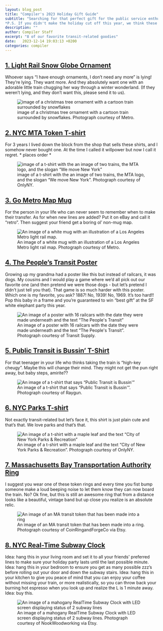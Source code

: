 ```yaml
---
layout: blog_post
title: "Compiler's 2023 Holiday Gift Guide"
subtitle: "Searching for that perfect gift for the public service enthusiast in your life? Compiler's got you covered! Here is this year's round-up of our favorite transit-related gift ideas.
*P.S. If you didn't make the holiday cut off this year, we think these make great gifts year-round!*"
description: ""
author: Compiler Staff
excerpt: "8 of our favorite transit-related goodies"
date:   2023-12-14 19:03:13 +0200
categories: compiler
---
```

## [1. Light Rail Snow Globe Ornament](https://shop.metro.net/collections/holiday-shop/products/light-rail-snow-globe-ornaments)
Whoever says “I have enough ornaments, I don’t need any more” is lying! They’re lying. They want more. And they absolutely want one with an adorable little train chugging her way through a winter wonderland. (If they weren’t lying, and they don’t want this, please send it to us).
<figure>
    <img
        src="/assets/blog/ornament.jpeg"
        alt="image of a christmas tree ornament with a cartoon train surrounded by snowflakes" />
    <figcaption>image of a christmas tree ornament with a cartoon train surrounded by snowflakes. Photograph courtesy of Metro.</figcaption>
</figure>

## [2. NYC MTA Token T-shirt](https://onlyny.com/collections/tees/products/mta-token-t-shirt?variant=40202854039636)
For 3 years I lived down the block from the shop that sells these shirts, and I somehow never bought one. At the time I called it willpower but now I call it regret. * places order *
<figure>
    <img
        src="/assets/blog/MTAshirt.jpeg"
        alt="image of a t-shirt with the an image of two trains, the MTA logo, and the slogan “We move New York”" />
    <figcaption>image of a t-shirt with the an image of two trains, the MTA logo, and the slogan “We move New York”. Photograph courtesy of OnlyNY.</figcaption>
</figure>

## [3. Go Metro Map Mug](https://shop.metro.net/collections/best-sellers/products/go-metro-map-mug)
For the person in your life who can never seem to remember when to make their transfer. As for when new lines are added? Put it on eBay and call it “retro”. Then suggest your friend get a boring ol’ non-mug map.
<figure>
    <img src="/assets/blog/white-glossy-mug-white-11oz-handle-on-right.jpeg" alt="An image of a white mug with an illustration of a Los Angeles Metro light rail map." />
    <figcaption>An image of a white mug with an illustration of a Los Angeles Metro light rail map. Photograph courtesy of Metro.</figcaption>
</figure>

## [4. The People’s Transit Poster](https://transit.supply/collections/prints/products/san-francisco-the-peoples-transit-print)
Growing up my grandma had a poster like this but instead of railcars, it was dogs. My cousins and I would play a game where we’d all pick out our favorite one (and then pretend we were those dogs - but let’s pretend I didn’t just tell you that). That game is so much harder with this poster. Which one is my favorite, you ask? 1887! No, 1939! No, 1969. It’s too hard!! Pop this baby in a frame and you’re guaranteed to win “best gift” at the SF white elephant party this year.
<figure>
    <img src="/assets/blog/SFposter.jpeg" alt="An image of a poster with 16 railcars with the date they were made underneath and the text “The People's Transit”" />
    <figcaption>An image of a poster with 16 railcars with the date they were made underneath and the text “The People's Transit”. Photograph courtesy of Transit Supply.</figcaption>
</figure>

## [5. Public Transit is Bussin’ T-Shirt](https://www.raygunsite.com/products/public-transit-is-bussin)
For that teenager in your life who thinks taking the train is “high-key cheugy”. Maybe this will change their mind. They might not get the pun right away, but baby steps, amirite??
<figure>
    <img src="/assets/blog/Bussin.jpeg" alt="An image of a t-shirt that says “Public Transit is Bussin'”" />
    <figcaption>An image of a t-shirt that says “Public Transit is Bussin'”. Photograph courtesy of Raygun.</figcaption>
</figure>

## [6. NYC Parks T-shirt](https://onlyny.com/collections/tees/products/nyc-parks-logo-t-shirt-1?variant=40115599802452)
Not exactly transit-related but let’s face it, this shirt is just plain cute and that’s that. We love parks and that’s that.
<figure>
    <img src="/assets/blog/parkshirt.jpeg" alt="An image of a t-shirt with a maple leaf and the text “City of New York Parks & Recreation”" />
    <figcaption>An image of a t-shirt with a maple leaf and the text “City of New York Parks & Recreation”. Photograph courtesy of OnlyNY.</figcaption>
</figure>

## [7. Massachusetts Bay Transportation Authority Ring](https://www.etsy.com/listing/1084779169/massachusetts-bay-transportation?click_key=64ea237715a3dbd3437ea84b096768bbf6321f2c%3A1084779169&click_sum=ac5bc353&ref=user_profile&frs=1)
I suggest you wear one of these token rings and every time you fist bump someone make a loud beeping noise to let them know they can now board the train. No? Ok fine, but this is still an awesome ring that from a distance looks like a beautiful, vintage band but up close you realize is an absolute relic.
<figure>
    <img src="/assets/blog/ring.jpeg" alt="An image of an MA transit token that has been made into a ring" />
    <figcaption>An image of an MA transit token that has been made into a ring. Photograph courtesy of CoinRingandForgeCo via Etsy.</figcaption>
</figure>

## [8. NYC Real-Time Subway Clock](https://www.etsy.com/listing/1290166234/nyc-realtime-subway-clock?click_key=b6b30f8f57cd4ba10f3bbc3ed29088e5aed6b156%3A1290166234&click_sum=98c95a73&ref=user_profile&frs=1&sts=1)
Idea: hang this in your living room and set it to all your friends' preferred lines to make sure your holiday party lasts until the last possible minute. Idea: hang this in your bedroom to ensure you get as many possible zzz’s before rolling out your door and down the subway stairs. Idea: hang this in your kitchen to give you peace of mind that you can enjoy your coffee without missing your train, or more realistically, so you can throw back your burning hot espresso when you look up and realize the L is 1 minute away. Idea: buy this.
<figure>
    <img src="/assets/blog/RTclock.jpeg" alt="An image of a mahogany RealTime Subway Clock with LED screen displaying status of 2 subway lines" />
    <figcaption>An image of a mahogany RealTime Subway Clock with LED screen displaying status of 2 subway lines. Photograph courtesy of NookWoodworking via Etsy.</figcaption>
</figure>
